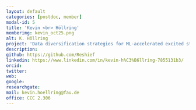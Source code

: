 ```yaml
---
layout: default
categories: [postdoc, member]
modal-id: 5
title: 'Kevin <br> Höllring'
memberimg: kevin_oct25.png
alt: K. Höllring
project: 'Data diversification strategies for ML-accelerated excited state dynamics simulations'
description:
github: https://github.com/Reshief
linkedin: https://www.linkedin.com/in/kevin-h%C3%B6llring-7855131b3/
orcid:
twitter:
web:
google:
researchgate:
mail: kevin.hoellring@fau.de
office: CCC 2.306
---
```

